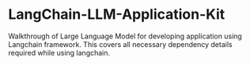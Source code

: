# LangChain-LLM-Application-Kit
 Walkthrough of Large Language Model for developing application using Langchain framework. This covers all necessary dependency details required while using langchain.
